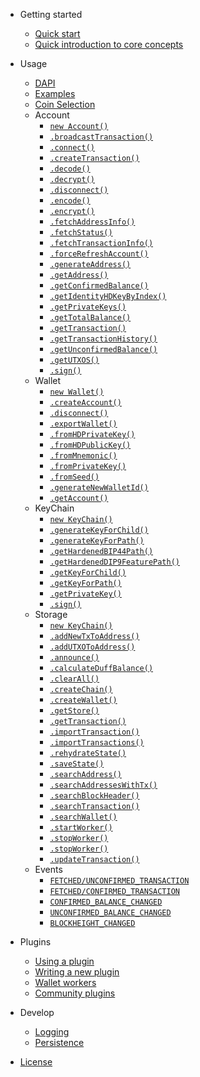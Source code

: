 - Getting started
    - [Quick start](getting-started/quickstart.md)
    - [Quick introduction to core concepts](getting-started/core-concepts.md)
- Usage 
    - [DAPI](usage/dapi.md)   
    - [Examples](usage/examples.md)
    - [Coin Selection](usage/coinSelection.md)
    - Account
        - [`new Account()`](account/Account.md)
        - [`.broadcastTransaction()`](account/broadcastTransaction.md)
        - [`.connect()`](account/connect.md)
        - [`.createTransaction()`](account/createTransaction.md)
        - [`.decode()`](account/decode.md)
        - [`.decrypt()`](account/decrypt.md)
        - [`.disconnect()`](account/disconnect.md)
        - [`.encode()`](account/encode.md)
        - [`.encrypt()`](account/encrypt.md)
        - [`.fetchAddressInfo()`](account/fetchAddressInfo.md)
        - [`.fetchStatus()`](account/fetchStatus.md)
        - [`.fetchTransactionInfo()`](account/fetchTransactionInfo.md)
        - [`.forceRefreshAccount()`](account/forceRefreshAccount.md)
        - [`.generateAddress()`](account/generateAddress.md)
        - [`.getAddress()`](account/getAddress.md)
        - [`.getConfirmedBalance()`](account/getConfirmedBalance.md)
        - [`.getIdentityHDKeyByIndex()`](account/getIdentityHDKeyByIndex.md)
        - [`.getPrivateKeys()`](account/getPrivateKeys.md)
        - [`.getTotalBalance()`](account/getTotalBalance.md)
        - [`.getTransaction()`](account/getTransaction.md)
        - [`.getTransactionHistory()`](account/getTransactionHistory.md)
        - [`.getUnconfirmedBalance()`](account/getUnconfirmedBalance.md)
        - [`.getUTXOS()`](account/getUTXOS.md)
        - [`.sign()`](account/sign.md)
    - Wallet
        - [`new Wallet()`](wallet/Wallet.md)
        - [`.createAccount()`](wallet/createAccount.md)
        - [`.disconnect()`](wallet/disconnect.md)
        - [`.exportWallet()`](wallet/exportWallet.md)
        - [`.fromHDPrivateKey()`](wallet/fromHDPrivateKey.md)
        - [`.fromHDPublicKey()`](wallet/fromHDPublicKey.md)
        - [`.fromMnemonic()`](wallet/fromMnemonic.md)
        - [`.fromPrivateKey()`](wallet/fromPrivateKey.md)
        - [`.fromSeed()`](wallet/fromSeed.md)
        - [`.generateNewWalletId()`](wallet/generateNewWalletId.md)
        - [`.getAccount()`](wallet/getAccount.md)
    - KeyChain
        - [`new KeyChain()`](keychain/KeyChain.md)
        - [`.generateKeyForChild()`](keychain/generateKeyForChild.md)
        - [`.generateKeyForPath()`](keychain/generateKeyForPath.md)
        - [`.getHardenedBIP44Path()`](keychain/getHardenedBIP44Path.md)
        - [`.getHardenedDIP9FeaturePath()`](keychain/getHardenedDIP9FeaturePath.md)
        - [`.getKeyForChild()`](keychain/getKeyForChild.md)
        - [`.getKeyForPath()`](keychain/getKeyForPath.md)
        - [`.getPrivateKey()`](keychain/getPrivateKey.md)
        - [`.sign()`](keychain/sign.md)
    - Storage
        - [`new KeyChain()`](storage/Storage.md)
        - [`.addNewTxToAddress()`](storage/addNewTxToAddress.md)
        - [`.addUTXOToAddress()`](storage/addUTXOToAddress.md)
        - [`.announce()`](storage/announce.md)
        - [`.calculateDuffBalance()`](storage/calculateDuffBalance.md)
        - [`.clearAll()`](storage/clearAll.md)
        - [`.createChain()`](storage/createChain.md)
        - [`.createWallet()`](storage/createWallet.md)
        - [`.getStore()`](storage/getStore.md)
        - [`.getTransaction()`](storage/getTransaction.md)
        - [`.importTransaction()`](storage/importTransaction.md)
        - [`.importTransactions()`](storage/importTransactions.md)
        - [`.rehydrateState()`](storage/rehydrateState.md)
        - [`.saveState()`](storage/saveState.md)
        - [`.searchAddress()`](storage/searchAddress.md)
        - [`.searchAddressesWithTx()`](storage/searchAddressesWithTx.md)
        - [`.searchBlockHeader()`](storage/searchBlockHeader.md)
        - [`.searchTransaction()`](storage/searchTransaction.md)
        - [`.searchWallet()`](storage/searchWallet.md)
        - [`.startWorker()`](storage/startWorker.md)
        - [`.stopWorker()`](storage/stopWorker.md)
        - [`.stopWorker()`](storage/stopWorker.md)
        - [`.updateTransaction()`](storage/updateTransaction.md)
    - Events
        - [`FETCHED/UNCONFIRMED_TRANSACTION`](events/fetched_unconfirmed_transaction.md)
        - [`FETCHED/CONFIRMED_TRANSACTION`](events/fetched_confirmed_transaction.md)
        - [`CONFIRMED_BALANCE_CHANGED`](events/confirmed_balance_changed.md)
        - [`UNCONFIRMED_BALANCE_CHANGED`](events/unconfirmed_balance_changed.md)
        - [`BLOCKHEIGHT_CHANGED`](events/blockheight_changed.md)
 
    
- Plugins 
    - [Using a plugin](plugins/using-a-plugin.md)
    - [Writing a new plugin](plugins/writing-a-new-plugin.md)
    - [Wallet workers](plugins/wallet-workers.md)
    - [Community plugins](plugins/community-plugins.md)
- Develop
    - [Logging](develop/logging.md)
    - [Persistence](develop/persistence.md)
- [License](https://github.com/dashevo/wallet-lib/blob/master/LICENSE)
